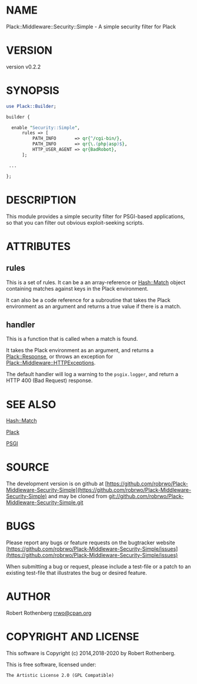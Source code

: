 # NAME

Plack::Middleware::Security::Simple - A simple security filter for Plack

# VERSION

version v0.2.2

# SYNOPSIS

```perl
use Plack::Builder;

builder {

  enable "Security::Simple",
      rules => [
          PATH_INFO       => qr{^/cgi-bin/},
          PATH_INFO       => qr{\.(php|asp)$},
          HTTP_USER_AGENT => qr{BadRobot},
      ];

 ...

};
```

# DESCRIPTION

This module provides a simple security filter for PSGI-based
applications, so that you can filter out obvious exploit-seeking
scripts.

# ATTRIBUTES

## rules

This is a set of rules. It can be a an array-reference or
[Hash::Match](https://metacpan.org/pod/Hash::Match) object containing matches against keys in the Plack
environment.

It can also be a code reference for a subroutine that takes the Plack
environment as an argument and returns a true value if there is a
match.

## handler

This is a function that is called when a match is found.

It takes the Plack environment as an argument, and returns a
[Plack::Response](https://metacpan.org/pod/Plack::Response), or throws an exception for
[Plack::Middleware::HTTPExceptions](https://metacpan.org/pod/Plack::Middleware::HTTPExceptions).

The default handler will log a warning to the `psgix.logger`, and
return a HTTP 400 (Bad Request) response.

# SEE ALSO

[Hash::Match](https://metacpan.org/pod/Hash::Match)

[Plack](https://metacpan.org/pod/Plack)

[PSGI](https://metacpan.org/pod/PSGI)

# SOURCE

The development version is on github at [https://github.com/robrwo/Plack-Middleware-Security-Simple](https://github.com/robrwo/Plack-Middleware-Security-Simple)
and may be cloned from [git://github.com/robrwo/Plack-Middleware-Security-Simple.git](git://github.com/robrwo/Plack-Middleware-Security-Simple.git)

# BUGS

Please report any bugs or feature requests on the bugtracker website
[https://github.com/robrwo/Plack-Middleware-Security-Simple/issues](https://github.com/robrwo/Plack-Middleware-Security-Simple/issues)

When submitting a bug or request, please include a test-file or a
patch to an existing test-file that illustrates the bug or desired
feature.

# AUTHOR

Robert Rothenberg <rrwo@cpan.org>

# COPYRIGHT AND LICENSE

This software is Copyright (c) 2014,2018-2020 by Robert Rothenberg.

This is free software, licensed under:

```
The Artistic License 2.0 (GPL Compatible)
```
